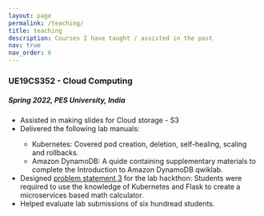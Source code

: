 ```yaml
---
layout: page
permalink: /teaching/
title: teaching
description: Courses I have taught / assisted in the past
nav: true
nav_order: 6
---
```


<h3>UE19CS352 - Cloud Computing</h3>
<h5> Spring 2022, PES University, India </h5>
<ul>
    <li>Assisted in making slides for Cloud storage - S3</li>
    <li>Delivered the following lab manuals:</li>
    <ul>
        <li>Kubernetes: Covered pod creation, deletion, self-healing, scaling and rollbacks.</li>
        <li>Amazon DynamoDB: A quide containing supplementary materials to complete the Introduction to Amazon DynamoDB qwiklab.</li>
    </ul>
    <li> Designed <a href='https://github.com/Teaching-Assistants-of-Cloud-Computing/CloudHack'>problem statement 3</a> for the lab hackthon: Students were required to use the knowledge of Kubernetes and Flask to create a microservices based math calculator.</li>
    <li>Helped evaluate lab submissions of six hundread students.</li>
</ul>
<!-- For now, this page is assumed to be a static description of your courses. You can convert it to a collection similar to `_projects/` so that you can have a dedicated page for each course.

Organize your courses by years, topics, or universities, however you like! -->
